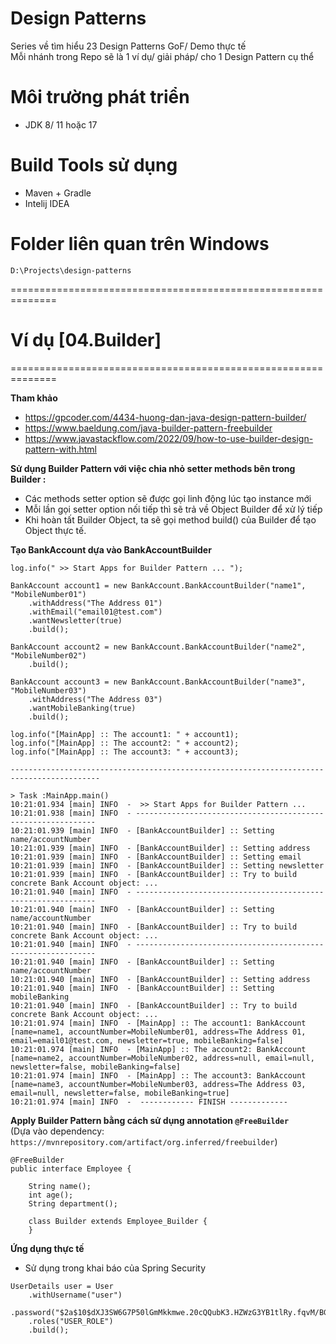 # Design Patterns
Series về tìm hiểu 23 Design Patterns GoF/ Demo thực tế<br/>
Mỗi nhánh trong Repo sẽ là 1 ví dụ/ giải pháp/ cho 1 Design Pattern cụ thể<br/>

# Môi trường phát triển
- JDK 8/ 11 hoặc 17

# Build Tools sử dụng
- Maven + Gradle
- Intelij IDEA

# Folder liên quan trên Windows
```
D:\Projects\design-patterns
```

==============================================================

# Ví dụ [04.Builder]
==============================================================

**Tham khảo**
- https://gpcoder.com/4434-huong-dan-java-design-pattern-builder/
- https://www.baeldung.com/java-builder-pattern-freebuilder
- https://www.javastackflow.com/2022/09/how-to-use-builder-design-pattern-with.html

**Sử dụng Builder Pattern với việc chia nhỏ setter methods bên trong Builder :**<br/>
- Các methods setter option sẽ được gọi linh động lúc tạo instance mới
- Mỗi lần gọi setter option nối tiếp thì sẽ trả về Object Builder để xử lý tiếp
- Khi hoàn tất Builder Object, ta sẽ gọi method build() của Builder để tạo Object thực tế.

**Tạo BankAccount dựa vào BankAccountBuilder**
```shell
log.info(" >> Start Apps for Builder Pattern ... ");

BankAccount account1 = new BankAccount.BankAccountBuilder("name1", "MobileNumber01")
    .withAddress("The Address 01")
    .withEmail("email01@test.com")
    .wantNewsletter(true)
    .build();

BankAccount account2 = new BankAccount.BankAccountBuilder("name2", "MobileNumber02")
    .build();

BankAccount account3 = new BankAccount.BankAccountBuilder("name3", "MobileNumber03")
    .withAddress("The Address 03")
    .wantMobileBanking(true)
    .build();

log.info("[MainApp] :: The account1: " + account1);
log.info("[MainApp] :: The account2: " + account2);
log.info("[MainApp] :: The account3: " + account3);

------------------------------------------------------------------------------------------

> Task :MainApp.main()
10:21:01.934 [main] INFO  -  >> Start Apps for Builder Pattern ... 
10:21:01.938 [main] INFO  - -------------------------------------------------------------
10:21:01.939 [main] INFO  - [BankAccountBuilder] :: Setting name/accountNumber
10:21:01.939 [main] INFO  - [BankAccountBuilder] :: Setting address
10:21:01.939 [main] INFO  - [BankAccountBuilder] :: Setting email
10:21:01.939 [main] INFO  - [BankAccountBuilder] :: Setting newsletter
10:21:01.939 [main] INFO  - [BankAccountBuilder] :: Try to build concrete Bank Account object: ... 
10:21:01.940 [main] INFO  - -------------------------------------------------------------
10:21:01.940 [main] INFO  - [BankAccountBuilder] :: Setting name/accountNumber
10:21:01.940 [main] INFO  - [BankAccountBuilder] :: Try to build concrete Bank Account object: ... 
10:21:01.940 [main] INFO  - -------------------------------------------------------------
10:21:01.940 [main] INFO  - [BankAccountBuilder] :: Setting name/accountNumber
10:21:01.940 [main] INFO  - [BankAccountBuilder] :: Setting address
10:21:01.940 [main] INFO  - [BankAccountBuilder] :: Setting mobileBanking
10:21:01.940 [main] INFO  - [BankAccountBuilder] :: Try to build concrete Bank Account object: ... 
10:21:01.974 [main] INFO  - [MainApp] :: The account1: BankAccount [name=name1, accountNumber=MobileNumber01, address=The Address 01, email=email01@test.com, newsletter=true, mobileBanking=false]
10:21:01.974 [main] INFO  - [MainApp] :: The account2: BankAccount [name=name2, accountNumber=MobileNumber02, address=null, email=null, newsletter=false, mobileBanking=false]
10:21:01.974 [main] INFO  - [MainApp] :: The account3: BankAccount [name=name3, accountNumber=MobileNumber03, address=The Address 03, email=null, newsletter=false, mobileBanking=true]
10:21:01.974 [main] INFO  -  ------------ FINISH -------------

```


**Apply Builder Pattern bằng cách sử dụng annotation `@FreeBuilder`**<br/>
(Dựa vào dependency: `https://mvnrepository.com/artifact/org.inferred/freebuilder`)
```shell
@FreeBuilder
public interface Employee {
 
    String name();
    int age();
    String department();
    
    class Builder extends Employee_Builder {
    }
```

**Ứng dụng thực tế**
- Sử dụng trong khai báo của Spring Security
```shell
UserDetails user = User
    .withUsername("user")
    .password("$2a$10$dXJ3SW6G7P50lGmMkkmwe.20cQQubK3.HZWzG3YB1tlRy.fqvM/BG")
    .roles("USER_ROLE")
    .build();
```